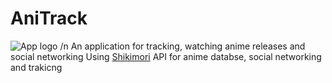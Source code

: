 # AniTrack
![App logo](https://github.com/user-attachments/assets/19d6f590-64a8-4434-92a0-c046e352849e) /n
An application for tracking, watching anime releases and social networking
Using [Shikimori](https://shikimori.one/)  API for anime databse, social networking and trakicng

